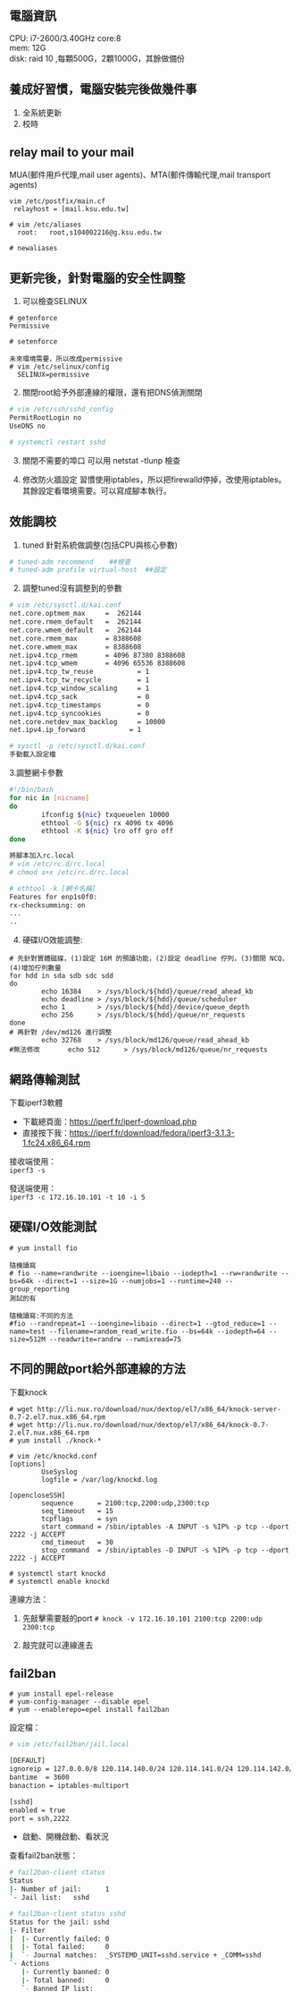 ## 電腦資訊
CPU: i7-2600/3.40GHz core:8  
mem: 12G  
disk: raid 10 ,每顆500G，2顆1000G，其餘做備份  

## 養成好習慣，電腦安裝完後做幾件事
1. 全系統更新
2. 校時 

## relay mail to your mail
MUA(郵件用戶代理,mail user agents)、MTA(郵件傳輸代理,mail transport agents)  
```
vim /etc/postfix/main.cf
 relayhost = [mail.ksu.edu.tw]
 
# vim /etc/aliases
  root:   root,s104002216@g.ksu.edu.tw
  
# newaliases
```
## 更新完後，針對電腦的安全性調整
1. 可以檢查SELINUX
```
# getenforce
Permissive

# setenforce

未來環境需要，所以改成permissive
# vim /etc/selinux/config
  SELINUX=permissive
```

2. 關閉root給予外部連線的權限，還有把DNS偵測關閉
```bash
# vim /etc/ssh/sshd_config
PermitRootLogin no
UseDNS no

# systemctl restart sshd
```

3. 關閉不需要的埠口
可以用 netstat -tlunp 檢查

4. 修改防火牆設定
習慣使用iptables，所以把firewalld停掉，改使用iptables。
其餘設定看環境需要。可以寫成腳本執行。

## 效能調校
1. tuned 針對系統做調整(包括CPU與核心參數)
```bash
# tuned-adm recommend    ##檢查
# tuned-adm profile virtual-host  ##設定
```
2. 調整tuned沒有調整到的參數
```bash
# vim /etc/sysctl.d/kai.conf
net.core.optmem_max     =  262144
net.core.rmem_default   =  262144
net.core.wmem_default   =  262144
net.core.rmem_max       = 8388608
net.core.wmem_max       = 8388608
net.ipv4.tcp_rmem       = 4096 87380 8388608
net.ipv4.tcp_wmem       = 4096 65536 8388608
net.ipv4.tcp_tw_reuse           = 1
net.ipv4.tcp_tw_recycle         = 1
net.ipv4.tcp_window_scaling     = 1
net.ipv4.tcp_sack               = 0
net.ipv4.tcp_timestamps         = 0
net.ipv4.tcp_syncookies         = 0
net.core.netdev_max_backlog     = 10000
net.ipv4.ip_forward           = 1

# sysctl -p /etc/sysctl.d/kai.conf
手動載入設定檔
```
3.調整網卡參數
```bash
#!/bin/bash
for nic in [nicname]
do
        ifconfig ${nic} txqueuelen 10000
        ethtool -G ${nic} rx 4096 tx 4096
        ethtool -K ${nic} lro off gro off
done

將腳本加入rc.local
# vim /etc/rc.d/rc.local
# chmod a+x /etc/rc.d/rc.local

# ethtool -k [網卡名稱]
Features for enp1s0f0:
rx-checksumming: on
...
..
```

4. 硬碟I/O效能調整:
```
# 先針對實體磁碟，(1)設定 16M 的預讀功能，(2)設定 deadline 佇列，(3)關閉 NCQ，(4)增加佇列數量
for hdd in sda sdb sdc sdd
do
        echo 16384    > /sys/block/${hdd}/queue/read_ahead_kb
        echo deadline > /sys/block/${hdd}/queue/scheduler
        echo 1        > /sys/block/${hdd}/device/queue_depth
        echo 256      > /sys/block/${hdd}/queue/nr_requests
done
# 再針對 /dev/md126 進行調整
        echo 32768    > /sys/block/md126/queue/read_ahead_kb
#無法修改       echo 512      > /sys/block/md126/queue/nr_requests
```

## 網路傳輸測試
下載iperf3軟體  
* 下載總頁面：https://iperf.fr/iperf-download.php  
* 直接按下我：https://iperf.fr/download/fedora/iperf3-3.1.3-1.fc24.x86_64.rpm  

接收端使用：   
`iperf3 -s`

發送端使用：  
`iperf3 -c 172.16.10.101 -t 10 -i 5`

## 硬碟I/O效能測試
```
# yum install fio

隨機讀寫
# fio --name=randwrite --ioengine=libaio --iodepth=1 --rw=randwrite --bs=64k --direct=1 --size=1G --numjobs=1 --runtime=240 --group_reporting
測試的有 

隨機讀寫:不同的方法
#fio --randrepeat=1 --ioengine=libaio --direct=1 --gtod_reduce=1 --name=test --filename=random_read_write.fio --bs=64k --iodepth=64 --size=512M --readwrite=randrw --rwmixread=75
```

## 不同的開啟port給外部連線的方法
下載knock  
```
# wget http://li.nux.ro/download/nux/dextop/el7/x86_64/knock-server-0.7-2.el7.nux.x86_64.rpm
# wget http://li.nux.ro/download/nux/dextop/el7/x86_64/knock-0.7-2.el7.nux.x86_64.rpm
# yum install ./knock-*

# vim /etc/knockd.conf
[options]
        UseSyslog
        logfile = /var/log/knockd.log

[opencloseSSH]
        sequence      = 2100:tcp,2200:udp,2300:tcp
        seq_timeout   = 15
        tcpflags      = syn
        start_command = /sbin/iptables -A INPUT -s %IP% -p tcp --dport 2222 -j ACCEPT
        cmd_timeout   = 30
        stop_command  = /sbin/iptables -D INPUT -s %IP% -p tcp --dport 2222 -j ACCEPT
        
# systemctl start knockd
# systemctl enable knockd

```
連線方法：  
1. 先敲擊需要敲的port
`# knock -v 172.16.10.101 2100:tcp 2200:udp 2300:tcp`

2. 敲完就可以連線進去


## fail2ban
```
# yum install epel-release
# yum-config-manager --disable epel
# yum --enablerepo=epel install fail2ban
```

設定檔：  
```bash
# vim /etc/fail2ban/jail.local

[DEFAULT]
ignoreip = 127.0.0.0/8 120.114.140.0/24 120.114.141.0/24 120.114.142.0/24
bantime  = 3600
banaction = iptables-multiport

[sshd]
enabled = true
port = ssh,2222
```

* 啟動、開機啟動、看狀況

查看fail2ban狀態：
```bash
# fail2ban-client status
Status
|- Number of jail:      1
`- Jail list:   sshd

# fail2ban-client status sshd
Status for the jail: sshd
|- Filter
|  |- Currently failed: 0
|  |- Total failed:     0
|  `- Journal matches:  _SYSTEMD_UNIT=sshd.service + _COMM=sshd
`- Actions
   |- Currently banned: 0
   |- Total banned:     0
   `- Banned IP list:
```

